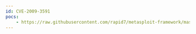 ```yaml
---
id: CVE-2009-3591
pocs:
    - https://raw.githubusercontent.com/rapid7/metasploit-framework/master/modules/auxiliary/dos/misc/dopewars.rb
---
```

